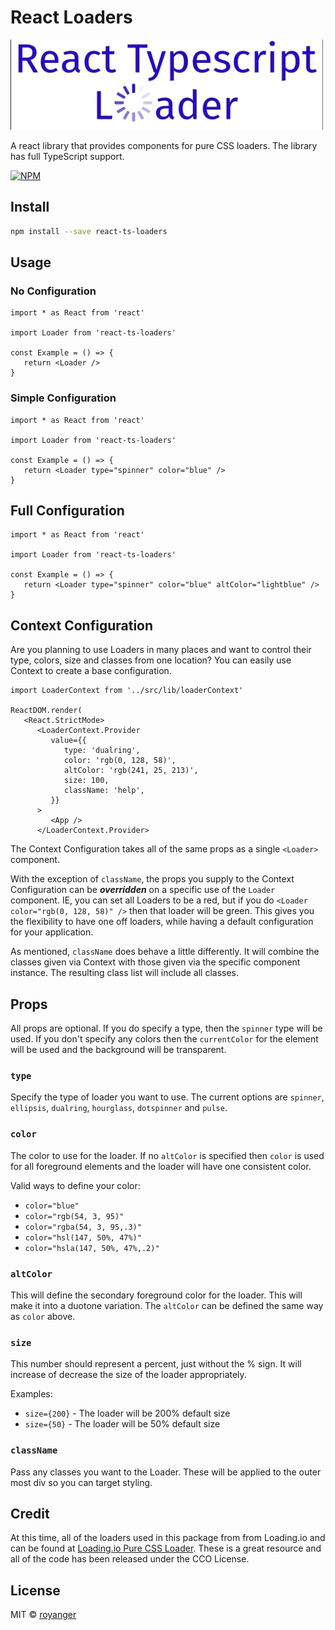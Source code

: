 # React Loaders

![React Typescript Loaders](README_logo.gif)

A react library that provides components for pure CSS loaders. The library has full TypeScript support.

[![NPM](https://img.shields.io/npm/v/react-ts-loaders.svg)](https://www.npmjs.com/package/react-ts-loaders)

## Install

```bash
npm install --save react-ts-loaders
```

## Usage

### No Configuration

```tsx
import * as React from 'react'

import Loader from 'react-ts-loaders'

const Example = () => {
   return <Loader />
}
```

### Simple Configuration

```tsx
import * as React from 'react'

import Loader from 'react-ts-loaders'

const Example = () => {
   return <Loader type="spinner" color="blue" />
}
```

## Full Configuration

```tsx
import * as React from 'react'

import Loader from 'react-ts-loaders'

const Example = () => {
   return <Loader type="spinner" color="blue" altColor="lightblue" />
}
```

## Context Configuration

Are you planning to use Loaders in many places and want to control their type, colors, size and classes from one location? You can easily use Context to create a base configuration.

```tsx
import LoaderContext from '../src/lib/loaderContext'

ReactDOM.render(
   <React.StrictMode>
      <LoaderContext.Provider
         value={{
            type: 'dualring',
            color: 'rgb(0, 128, 58)',
            altColor: 'rgb(241, 25, 213)',
            size: 100,
            className: 'help',
         }}
      >
         <App />
      </LoaderContext.Provider>
```

The Context Configuration takes all of the same props as a single `<Loader>` component.

With the exception of `className`, the props you supply to the Context Configuration can be **_overridden_** on a specific use of the `Loader` component. IE, you can set all Loaders to be a red, but if you do `<Loader color="rgb(0, 128, 58)" />` then that loader will be green. This gives you the flexibility to have one off loaders, while having a default configuration for your application.

As mentioned, `className` does behave a little differently. It will combine the classes given via Context with those given via the specific component instance. The resulting class list will include all classes.

## Props

All props are optional. If you do specify a type, then the `spinner` type will be used. If you don't specify any colors then the `currentColor` for the element will be used and the background will be transparent.

### `type`

Specify the type of loader you want to use. The current options are `spinner`, `ellipsis`, `dualring`, `hourglass`, `dotspinner` and `pulse`.

### `color`

The color to use for the loader. If no `altColor` is specified then `color` is used for all foreground elements and the loader will have one consistent color.

Valid ways to define your color:

-  `color="blue"`
-  `color="rgb(54, 3, 95)"`
-  `color="rgba(54, 3, 95,.3)"`
-  `color="hsl(147, 50%, 47%)"`
-  `color="hsla(147, 50%, 47%,.2)"`

### `altColor`

This will define the secondary foreground color for the loader. This will make it into a duotone variation. The `altColor` can be defined the same way as `color` above.

### `size`

This number should represent a percent, just without the % sign. It will increase of decrease the size of the loader appropriately.

Examples:

-  `size={200}` - The loader will be 200% default size
-  `size={50}` - The loader will be 50% default size

### `className`

Pass any classes you want to the Loader. These will be applied to the outer most div so you can target styling.

## Credit

At this time, all of the loaders used in this package from from Loading.io and can be found at [Loading.io Pure CSS Loader](https://loading.io/css/). These is a great resource and all of the code has been released under the CCO License.

## License

MIT © [royanger](https://github.com/royanger)
